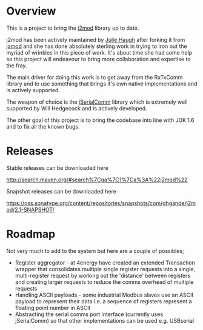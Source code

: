 # Overview
This is a project to bring the [j2mod](https://sourceforge.net/projects/j2mod/) library up to date.

j2mod has been actively maintained by [Julie Haugh](https://sourceforge.net/u/jfhaugh/) after forking it from [jamod](http://jamod.sourceforge.net/) and she has done 
absolutely sterling work in trying to iron out the myriad of wrinkles in this piece of work. It's about time she had some help so this 
project will endeavour to bring more collaboration and expertise to the fray.

The main driver for doing this work is to get away from the RxTxComm library and to use something that brings it's own native implementations and is actively supported.

The weapon of choice is the [jSerialComm](http://fazecast.github.io/jSerialComm/) library which is extremely well supported by Will Hedgecock and is actively developed.

The other goal of this project is to bring the codebase into line with JDK 1.6 and to fix all the known bugs.

# Releases
Stable releases can be downloaded here 

http://search.maven.org/#search%7Cga%7C1%7Ca%3A%22j2mod%22

Snapshot releases can be downloaded here 

https://oss.sonatype.org/content/repositories/snapshots/com/ghgande/j2mod/2.1-SNAPSHOT/

# Roadmap

Not very much to add to the system but here are a couple of possibles;

* Register aggregator - at 4energy have created an extended Transaction wrapper that consolidates multiple single register requests into a single, 
multi-register request by working out the 'distance' between registers and creating larger requests to reduce the comms overhead of multiple requests
* Handling ASCII payloads - some industrial Modbus slaves use an ASCII payload to represent their data i.e. a sequence of registers represent a floating point number in ASCII
* Abstracting the serial comms port interface (currently uses jSerialComm) so that other implementations can be used e.g. USBserial
